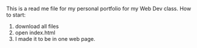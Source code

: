 This is a read me file for my personal portfolio for my Web Dev class.
How to start:

1. download all files
2. open index.html 
3. I made it to be in one  web page.
